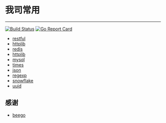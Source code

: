 # 我司常用
----------

[![Build Status](https://travis-ci.org/infoepoch/go-dev-common.svg?branch=master)](https://travis-ci.org/infoepoch/go-dev-common)
[![Go Report Card](https://goreportcard.com/badge/github.com/infoepoch/go-dev-common)](https://goreportcard.com/report/github.com/infoepoch/go-dev-common)

- [restful](/beego/restful/README.md)
- [httplib](/beego/cache/README.md)
- [redis](/beego/cache/README.md)
- [httplib](/beego/httplib/README.md)
- [mysql](/beego/mysql/README.md)
- [times](/times/README.md)
- [json](/utils/json/README.md)
- [regexp](/utils/regexp/README.md)
- [snowflake](/utils/snowflake/README.md)
- [uuid](/utils/uuid/README.md)

## 感谢
- [beego](https://github.com/astaxie/beego/)
